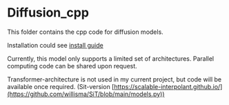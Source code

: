 # Diffusion_cpp

This folder contains the cpp code for diffusion models.

Installation could see [install guide](./install.sh)

Currently, this model only supports a limited set of architectures. Parallel computing code can be shared upon request.

Transformer-architecture is not used in my current project, but code will be available once required. (Sit-version [https://scalable-interpolant.github.io/](https://github.com/willisma/SiT/blob/main/models.py))
